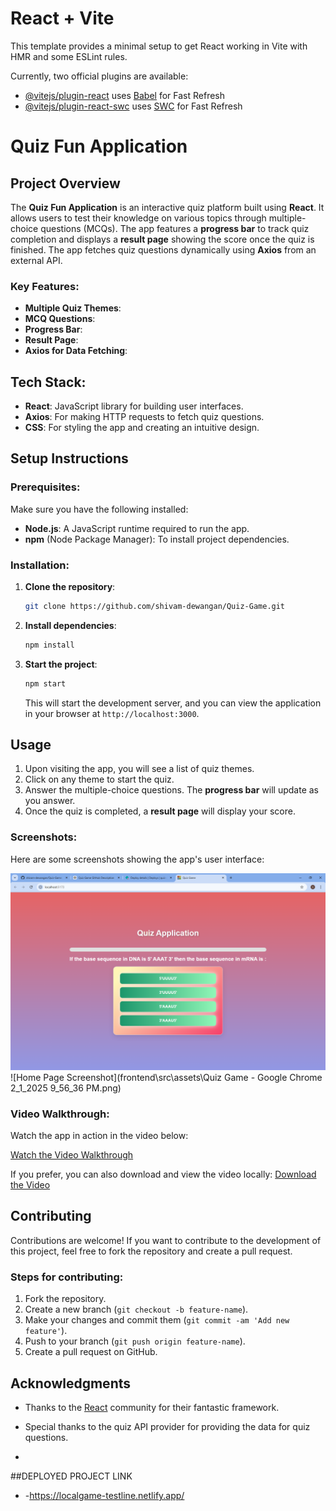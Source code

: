 # React + Vite

This template provides a minimal setup to get React working in Vite with HMR and some ESLint rules.

Currently, two official plugins are available:

- [@vitejs/plugin-react](https://github.com/vitejs/vite-plugin-react/blob/main/packages/plugin-react/README.md) uses [Babel](https://babeljs.io/) for Fast Refresh
- [@vitejs/plugin-react-swc](https://github.com/vitejs/vite-plugin-react-swc) uses [SWC](https://swc.rs/) for Fast Refresh

# Quiz Fun Application

## Project Overview

The **Quiz Fun Application** is an interactive quiz platform built using **React**. It allows users to test their knowledge on various topics through multiple-choice questions (MCQs). The app features a **progress bar** to track quiz completion and displays a **result page** showing the score once the quiz is finished. The app fetches quiz questions dynamically using **Axios** from an external API.

### Key Features:

- **Multiple Quiz Themes**:
- **MCQ Questions**:
- **Progress Bar**:
- **Result Page**:
- **Axios for Data Fetching**:

## Tech Stack:

- **React**: JavaScript library for building user interfaces.
- **Axios**: For making HTTP requests to fetch quiz questions.
- **CSS**: For styling the app and creating an intuitive design.

## Setup Instructions

### Prerequisites:

Make sure you have the following installed:

- **Node.js**: A JavaScript runtime required to run the app.
- **npm** (Node Package Manager): To install project dependencies.

### Installation:

1. **Clone the repository**:

   ```bash
   git clone https://github.com/shivam-dewangan/Quiz-Game.git
   ```

2. **Install dependencies**:

   ```bash
   npm install
   ```

3. **Start the project**:

   ```bash
   npm start
   ```

   This will start the development server, and you can view the application in your browser at `http://localhost:3000`.

## Usage

1. Upon visiting the app, you will see a list of quiz themes.
2. Click on any theme to start the quiz.
3. Answer the multiple-choice questions. The **progress bar** will update as you answer.
4. Once the quiz is completed, a **result page** will display your score.

### Screenshots:

Here are some screenshots showing the app's user interface:

![Home Page Screenshot](./src/assets/Quiz%20Game%20-%20Google%20Chrome%202_1_2025%209_56_15%20PM.png)
![Home Page Screenshot](frontend\src\assets\Quiz Game - Google Chrome 2_1_2025 9_56_36 PM.png)

### Video Walkthrough:

Watch the app in action in the video below:

[Watch the Video Walkthrough](./src/assets/Quiz%20Game%20-%20Google%20Chrome%202_1_2025%209_56_15%20PM.mp4)

If you prefer, you can also download and view the video locally:
[Download the Video](./src/assets/Quiz%20Game%20-%20Google%20Chrome%202_1_2025%209_56_15%20PM.mp4)

## Contributing

Contributions are welcome! If you want to contribute to the development of this project, feel free to fork the repository and create a pull request.

### Steps for contributing:

1. Fork the repository.
2. Create a new branch (`git checkout -b feature-name`).
3. Make your changes and commit them (`git commit -am 'Add new feature'`).
4. Push to your branch (`git push origin feature-name`).
5. Create a pull request on GitHub.

## Acknowledgments

- Thanks to the [React](https://reactjs.org/) community for their fantastic framework.
- Special thanks to the quiz API provider for providing the data for quiz questions.

-
 ##DEPLOYED PROJECT LINK
- -https://localgame-testline.netlify.app/
